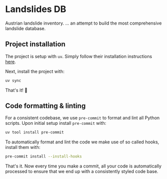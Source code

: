 # Landslides DB

Austrian landslide inventory.
... an attempt to build the most comprehensive landslide database.

## Project installation

The project is setup with `uv`. Simply follow their installation instructions
[here](https://docs.astral.sh/uv/#installation).

Next, install the project with:

```bash
uv sync
```

That's it! 🚀

## Code formatting & linting

For a consistent codebase, we use `pre-commit` to format and lint all
Python scripts. Upon initial setup install `pre-commit` with:

```bash
uv tool install pre-commit
```

To automatically format and lint the code we make use of so called hooks, 
install them with:

```bash
pre-commit install --install-hooks
```

That's it. Now every time you make a commit, all your code is automatically
processed to ensure that we end up with a consistently styled code base.
